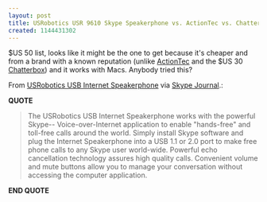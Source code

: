 ```yaml
---
layout: post
title: USRobotics USR 9610 Skype Speakerphone vs. ActionTec vs. Chatterbox
created: 1144431302
---
```

<p>$US 50 list, looks like it might be the one to get because it&#39;s cheaper and from a brand with a known reputation (unlike <a href="http://www.rolandtanglao.com/archives/2005/11/06/chatterbox_usb_speaker_phone_for_skype_from_actiontec">ActionTec</a> and the $US 30 <a href="http://shopping.netledger.com/s.nl/c.ACCT122499/sc.2/category.6/it.A/id.116/.f">Chatterbox</a>) and it works with Macs. Anybody tried this?</p><p>From <a href="http://www.usr.com/products/voip/voip-product.asp?sku=USR9610">USRobotics USB Internet Speakerphone</a> via <a href="http://www.skypejournal.com/blog/archives/2006/04/skype_certified_speakerphone.php">Skype Journal</a>.:</p> <p><strong>QUOTE</strong></p><blockquote><p>The USRobotics USB Internet Speakerphone works with the powerful Skype-- Voice-over-Internet application to enable &quot;hands-free&quot; and toll-free calls around the world. Simply install Skype software and plug the Internet Speakerphone into a USB 1.1 or 2.0 port to make free phone calls to any Skype user world-wide. Powerful echo cancellation technology assures high quality calls. Convenient volume and mute buttons allow you to manage your conversation without accessing the computer application.</p></blockquote><p><strong>END QUOTE</strong></p>  
